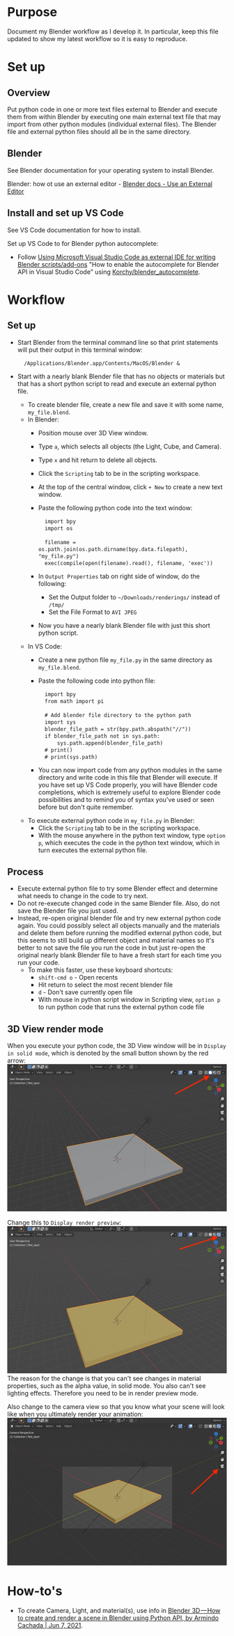 # Purpose

Document my Blender workflow as I develop it. In particular, keep this file updated to show my latest workflow so it is easy to reproduce.

# Set up

## Overview

Put python code in one or more text files external to Blender and execute them from within Blender by executing one main external text file that may import from other python modules (individual external files). The Blender file and external python files should all be in the same directory.

## Blender

See Blender documentation for your operating system to install Blender.

Blender: how ot use an external editor - [Blender docs - Use an External Editor](https://docs.blender.org/api/current/info_tips_and_tricks.html#use-an-external-editor)

## Install and set up VS Code

See VS Code documentation for how to install.

Set up VS Code to for Blender python autocomplete:

- Follow [Using Microsoft Visual Studio Code as external IDE for writing Blender scripts/add-ons](https://b3d.interplanety.org/en/using-microsoft-visual-studio-code-as-external-ide-for-writing-blender-scripts-add-ons/) "How to enable the autocomplete for Blender API in Visual Studio Code" using [Korchy/blender_autocomplete](https://github.com/Korchy/blender_autocomplete).


# Workflow

## Set up

- Start Blender from the terminal command line so that print statements will put their output in this terminal window: 

        /Applications/Blender.app/Contents/MacOS/Blender &

- Start with a nearly blank Blender file that has no objects or materials but that has a short python script to read and execute an external python file.
    - To create blender file, create a new file and save it with some name, `my_file.blend`.
    - In Blender: 
        - Position mouse over 3D View window. 
        - Type `a`, which selects all objects (the Light, Cube, and Camera). 
        - Type `x` and hit return to delete all objects.
        - Click the `Scripting` tab to be in the scripting workspace.
        - At the top of the central window, click `+ New` to create a new text window.
        - Paste the following python code into the text window:

                import bpy
                import os
                
                filename = os.path.join(os.path.dirname(bpy.data.filepath), "my_file.py")
                exec(compile(open(filename).read(), filename, 'exec'))
            
        - In `Output Properties` tab on right side of window, do the following:
            - Set the Output folder to `~/Downloads/renderings/` instead of `/tmp/`
            - Set the File Format to `AVI JPEG`
        - Now you have a nearly blank Blender file with just this short python script.
    - In VS Code:
        - Create a new python file `my_file.py` in the same directory as `my_file.blend`.
        - Paste the following code into python file:

                import bpy
                from math import pi
                
                # Add blender file directory to the python path
                import sys
                blender_file_path = str(bpy.path.abspath("//"))
                if blender_file_path not in sys.path:
                    sys.path.append(blender_file_path)
                # print()
                # print(sys.path)

        - You can now import code from any python modules in the same directory and write code in this file that Blender will execute. If you have set up VS Code properly, you will have Blender code completions, which is extremely useful to explore Blender code possibilities and to remind you of syntax you've used or seen before but don't quite remember.
    - To execute external python code in `my_file.py` in Blender:
        - Click the `Scripting` tab to be in the scripting workspace.
        - With the mouse anywhere in the python text window, type `option p`, which executes the code in the python text window, which in turn executes the external python file.

## Process

- Execute external python file to try some Blender effect and determine what needs to change in the code to try next.
- Do not re-execute changed code in the same Blender file. Also, do not save the Blender file you just used.
- Instead, re-open original blender file and try new external python code again. You could possibly select all objects manually and the materials and delete them before running the modified external python code, but this seems to still build up different object and material names so it's better to not save the file you run the code in but just re-open the original nearly blank Blender file to have a fresh start for each time you run your code.
    - To make this faster, use these keyboard shortcuts:
        - `shift-cmd o` - Open recents
        - Hit return to select the most recent blender file
        - `d` - Don't save currently open file
        - With mouse in python script window in Scripting view, `option p` to run python code that runs the external python code file

## 3D View render mode

When you execute your python code, the 3D View window will be in `Display in solid mode`, which is denoted by the small button shown by the red arrow:  
![](assets/3Dwindow_display_in_solid_mode.jpg)  

Change this to `Display render preview`:
![](assets/3Dwindow_display_render_preview_mode.jpg)  
The reason for the change is that you can't see changes in material properties, such as the alpha value, in solid mode. You also can't see lighting effects. Therefore you need to be in render preview mode.

Also change to the camera view so that you know what your scene will look like when you ultimately render your animation:  
![](assets/3Dwindow_camera_view.jpg)  



# How-to's

- To create Camera, Light, and material(s), use info in [Blender 3D — How to create and render a scene in Blender using Python API, by Armindo Cachada | Jun 7, 2021](https://spltech.co.uk/blender-3d%E2%80%8A-%E2%80%8Ahow-to-create-and-render-a-scene-in-blender-using-python-api/).